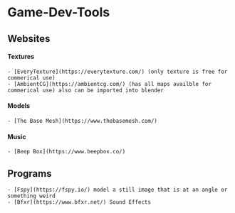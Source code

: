 # Game-Dev-Tools






## Websites
#### Textures
    - [EveryTexture](https://everytexture.com/) (only texture is free for commerical use)
    - [AmbientCG](https://ambientcg.com/) (has all maps availble for commerical use) also can be imported into blender
#### Models
    - [The Base Mesh](https://www.thebasemesh.com/)
#### Music
    - [Beep Box](https://www.beepbox.co/)


## Programs
    - [Fspy](https://fspy.io/) model a still image that is at an angle or something weird
    - [Bfxr](https://www.bfxr.net/) Sound Effects
